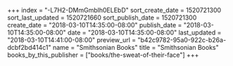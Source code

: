 +++
index = "-L7H2-DMmGmblh0ELEbD"
sort_create_date = 1520721300
sort_last_updated = 1520721660
sort_publish_date = 1520721300
create_date = "2018-03-10T14:35:00-08:00"
publish_date = "2018-03-10T14:35:00-08:00"
date = "2018-03-10T14:35:00-08:00"
last_updated = "2018-03-10T14:41:00-08:00"
preview_url = "b42c9782-95a0-922c-b26a-dcbf2bd414c1"
name = "Smithsonian Books"
title = "Smithsonian Books"
books_by_this_publisher = ["books/the-sweat-of-their-face"]
+++
